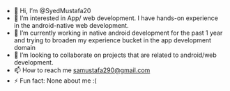 - 👋 Hi, I’m @SyedMustafa20
- 👀 I’m interested in App/ web development. I have hands-on experience in the android-native web development.
- 🌱 I’m currently working in native android development for the past 1 year and trying to broaden my experience bucket in the app development domain
- 💞️ I’m looking to collaborate on projects that are related to android/web development.
- 📫 How to reach me samustafa290@gmail.com
- ⚡ Fun fact: None about me :(

<!---
SyedMustafa20/SyedMustafa20 is a ✨ special ✨ repository because its `README.md` (this file) appears on your GitHub profile.
You can click the Preview link to take a look at your changes.
--->
